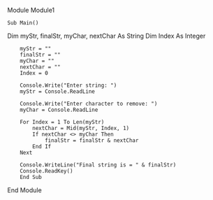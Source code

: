  Module Module1

    Sub Main()
 
 Dim myStr, finalStr, myChar, nextChar As String
        Dim Index As Integer

        myStr = ""
        finalStr = ""
        myChar = ""
        nextChar = ""
        Index = 0

        Console.Write("Enter string: ")
        myStr = Console.ReadLine

        Console.Write("Enter character to remove: ")
        myChar = Console.ReadLine

        For Index = 1 To Len(myStr)
            nextChar = Mid(myStr, Index, 1)
            If nextChar <> myChar Then
                finalStr = finalStr & nextChar
            End If
        Next

        Console.WriteLine("Final string is = " & finalStr)
        Console.ReadKey()
        End Sub

End Module
